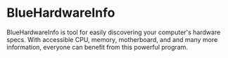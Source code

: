 # BlueHardwareInfo
BlueHardwareInfo is   tool for easily discovering your computer's hardware specs. With accessible CPU, memory, motherboard, and and many more information, everyone can benefit from this powerful program.
